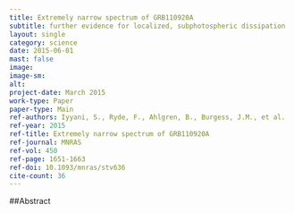 ```yaml
---
title: Extremely narrow spectrum of GRB110920A
subtitle: further evidence for localized, subphotospheric dissipation
layout: single
category: science
date: 2015-06-01
mast: false
image: 
image-sm: 
alt: 
project-date: March 2015
work-type: Paper
paper-type: Main
ref-authors: Iyyani, S., Ryde, F., Ahlgren, B., Burgess, J.M., et al.
ref-year: 2015
ref-title: Extremely narrow spectrum of GRB110920A
ref-journal: MNRAS
ref-vol: 450
ref-page: 1651-1663
ref-doi: 10.1093/mnras/stv636
cite-count: 36
---
```



##Abstract
